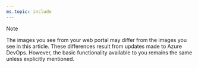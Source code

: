 ```yaml
---
ms.topic: include
---
```



> [!NOTE]   
> The images you see from your web portal may differ from the images you see in this article. These differences result from updates made to Azure DevOps. However, the basic functionality available to you remains the same unless explicitly mentioned.
